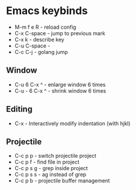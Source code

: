 # Emacs keybinds

- M-m f e R - reload config
- C-x C-space - jump to previous mark
- C-x k - describe key
- C-u C-space -
- C-c C-j - golang jump

## Window
- C-u 6 C-x ^ - enlarge window 6 times
- C-u - 6 C-x ^ - shrink window 6 times

## Editing
- C-x <TAB> - Interactively modify indentation (with hjkl)

## Projectile
- C-c p p - switch projectile project
- C-c p f - find file in project
- C-c p s g - grep inside project
- C-c p s s - ag instead of grep
- C-c p b - projectile buffer management
